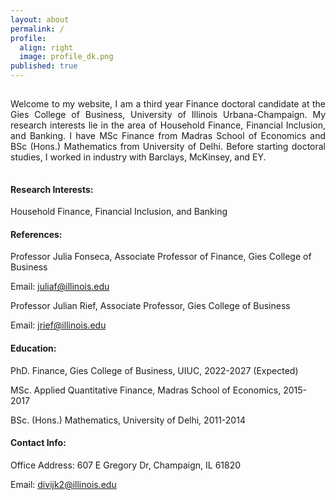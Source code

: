```yaml
---
layout: about
permalink: /
profile:
  align: right
  image: profile_dk.png
published: true
---
```

<hr style="line-height: 2px; visibility:hidden;" />

<p align="justify"> Welcome to my website, I am a third year Finance doctoral candidate at the Gies College of Business, University of Illinois Urbana-Champaign. 
My research interests lie in the area of Household Finance, Financial Inclusion, and Banking. I have MSc Finance from Madras School of Economics and BSc (Hons.) Mathematics from University of Delhi. Before starting doctoral studies, I worked in industry with Barclays, McKinsey, and EY. </p>

<hr style="line-height: 2px; visibility:hidden;" />

#### Research Interests:
Household Finance, Financial Inclusion, and Banking

#### References:
Professor Julia Fonseca, Associate Professor of Finance, Gies College of Business

Email: juliaf@illinois.edu

Professor Julian Rief, Associate Professor, Gies College of Business

Email: jrief@illinois.edu

#### Education:
PhD. Finance, Gies College of Business, UIUC, 2022-2027 (Expected)

MSc. Applied Quantitative Finance, Madras School of Economics, 2015-2017

BSc. (Hons.) Mathematics, University of Delhi, 2011-2014

#### Contact Info:
Office Address: 607 E Gregory Dr, Champaign, IL 61820

Email: divijk2@illinois.edu
